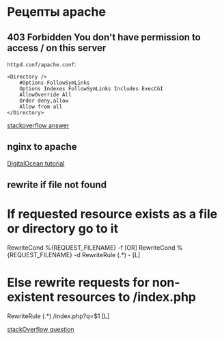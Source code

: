 Рецепты apache
==============

403 Forbidden You don't have permission to access / on this server
------------------------------------------------------------------

`httpd.conf/apache.conf`:

	<Directory />
	    #Options FollowSymLinks
	    Options Indexes FollowSymLinks Includes ExecCGI
	    AllowOverride All
	    Order deny,allow
	    Allow from all
	</Directory>

[stackoverflow answer](http://stackoverflow.com/questions/10873295/error-message-forbidden-you-dont-have-permission-to-access-on-this-server)

nginx to apache
---------------

[DigitalOcean tutorial](https://www.digitalocean.com/community/tutorials/how-to-configure-nginx-as-a-front-end-proxy-for-apache)

rewrite if file not found
-------------------------

# If requested resource exists as a file or directory go to it
RewriteCond %{REQUEST_FILENAME} -f [OR]
RewriteCond %{REQUEST_FILENAME} -d
RewriteRule (.*) - [L]

# Else rewrite requests for non-existent resources to /index.php
RewriteRule (.*) /index.php?q=$1 [L]

[stackOverflow question](http://stackoverflow.com/questions/595005/redirect-requests-only-if-the-file-is-not-found)